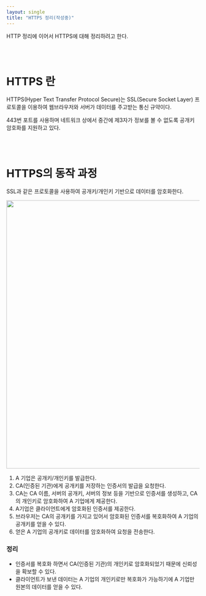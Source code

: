 ```yaml
---
layout: single
title: "HTTPS 정리(작성중)"
---
```


HTTP 정리에 이어서 HTTPS에 대해 정리하려고 한다.

<br/>
<br/>

# HTTPS 란

HTTPS(Hyper Text Transfer Protocol Secure)는 SSL(Secure Socket Layer) 프로토콜을 이용하여 웹브라우저와 서버가 데이터를 주고받는 통신 규약이다.

443번 포트를 사용하며 네트워크 상에서 중간에 제3자가 정보를 볼 수 없도록 공개키 암호화를 지원하고 있다.

<br/>
<br/>

# HTTPS의 동작 과정

SSL과 같은 프로토콜을 사용하여 공개키/개인키 기반으로 데이터를 암호화한다.

<img src= "https://user-images.githubusercontent.com/58356031/146897597-e79e882e-fb46-4636-98fc-a3eed39ee570.png" width="700">


1. A 기업은 공개키/개인키를 발급한다.
2. CA(인증된 기관)에게 공개키를 저장하는 인증서의 발급을 요청한다.
3. CA는 CA 이름, 서버의 공개키, 서버의 정보 등을 기반으로 인증서를 생성하고, CA의 개인키로 암호화하여 A 기업에게 제공한다.
4. A기업은 클라이언트에게 암호화된 인증서를 제공한다.
5. 브라우저는 CA의 공개키를 가지고 있어서 암호화된 인증서를 복호화하여 A 기업의 공개키를 얻을 수 있다.
6. 얻은 A 기업의 공개키로 데이터를 암호화하여 요청을 전송한다.

### 정리
- 인증서를 복호화 하면서 CA(인증된 기관)의 개인키로 암호화되었기 때문에 신뢰성을 확보할 수 있다.
- 클라이언트가 보낸 데이터는 A 기업의 개인키로만 복호화가 가능하기에 A 기업만 원본의 데이터를 얻을 수 있다.



